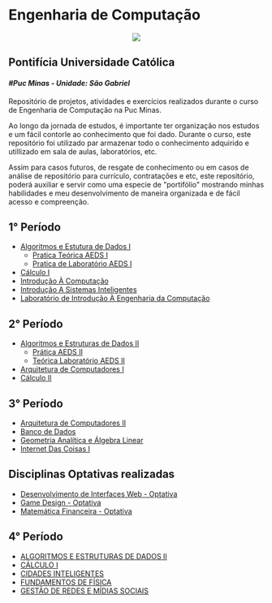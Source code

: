 # Engenharia de Computação

<p align="center">
<img src="https://img.shields.io/badge/GitHub-100000?style=for-the-badge&logo=github&logoColor=white"/>
</p>

## Pontifícia Universidade Católica 
#### _#Puc Minas - Unidade: São Gabriel_

Repositório de projetos, atividades e exercícios realizados durante o curso de Engenharia de Computação na Puc Minas.

Ao longo da jornada de estudos, é importante ter organização nos estudos e um fácil contorle ao conhecimento que foi dado. Durante o curso, este repositório foi utilizado par armazenar todo o conhecimento adquirido e  utillizado em sala de aulas, laboratórios, etc.

Assim para casos futuros, de resgate de conhecimento ou em casos de análise de repositório para currículo, contratações e etc, este repositório, poderá auxiliar e servir como uma especie de "portifólio" mostrando minhas habilidades e meu desenvolvimento de maneira organizada e de fácil acesso e compreenção.

## 1° Período
- [Algoritmos e Estutura de Dados I](ALGORITMOS-E-ESTRUTURAS-DE-DADOS-I/README.md)
    - [Pratica Teórica AEDS I](#)
    - [Pratica de Laboratório AEDS I](#)
- [Cálculo I](#)
- [Introdução À Computação](INTRODUCAO-A-COMPUTACAO/README.md)
- [Introdução A Sistemas Inteligentes](#)
- [Laboratório de Introdução À Engenharia da Computação](LIEC/README.md)

## 2° Período
- [Algoritmos e Estruturas de Dados II](#)
    - [Prática AEDS II](#)
    - [Teórica Laboratório AEDS II](#)
- [Arquitetura de Computadores I](ARQUITETURA-DE-COMPUTADORES-I/)
- [Cálculo II](#)

## 3° Período
- [Arquitetura de Computadores II](ARQUITETURA-DE-COMPUTADORES-II/README.md)
- [Banco de Dados](BANCO-DE-DADOS/README.md)
- [Geometria Analítica e Álgebra Linear](#)
- [Internet Das Coisas I](#)

## Disciplinas Optativas realizadas
- [Desenvolvimento de Interfaces Web - Optativa](DESENVOLVIMENTO-DE-INTERFACES-WEB/README.md)
- [Game Design - Optativa](GAME-DESING/README.md)
- [Matemática Financeira - Optativa](MATEM%C3%81TICA-FINANCEIRA/README.md)

## 4° Período
- [ALGORITMOS E ESTRUTURAS DE DADOS II]()
- [CÁLCULO I]()
- [CIDADES INTELIGENTES]()
- [FUNDAMENTOS DE FÍSICA]()
- [GESTÃO DE REDES E MÍDIAS SOCIAIS]()

